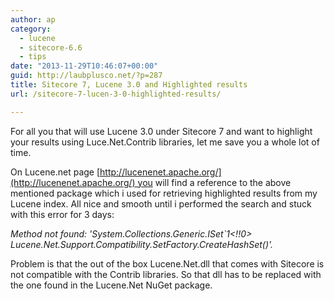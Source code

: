 ```yaml
---
author: ap
category:
  - lucene
  - sitecore-6.6
  - tips
date: "2013-11-29T10:46:07+00:00"
guid: http://laubplusco.net/?p=287
title: Sitecore 7, Lucene 3.0 and Highlighted results
url: /sitecore-7-lucen-3-0-highlighted-results/

---
```

For all you that will use Lucene 3.0 under Sitecore 7 and want to highlight your results using Luce.Net.Contrib libraries, let me save you a whole lot of time.

On Lucene.net page [http://lucenenet.apache.org/](http://lucenenet.apache.org/) you will find a reference to the above mentioned package which i used for retrieving highlighted results from my Lucene index. All nice and smooth until i performed the search and stuck with this error for 3 days:

_Method not found: 'System.Collections.Generic.ISet\`1<!!0> Lucene.Net.Support.Compatibility.SetFactory.CreateHashSet()'._

Problem is that the out of the box Lucene.Net.dll that comes with Sitecore is not compatible with the Contrib libraries. So that dll has to be replaced with the one found in the Lucene.Net NuGet package.
